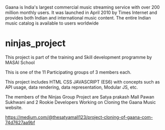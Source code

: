 Gaana is India's largest commercial music streaming service with over 200 million monthly users. It was launched in April 2010 by Times Internet and provides both Indian and international music content. The entire Indian music catalog is available to users worldwide

# ninjas_project

This project is part of the training and Skill development programme by MASAI School 

This is one of the 11 Participating groups of 3 members each.

This project includes HTML CSS JAVASCRIPT (ES6) with concepts such as API usage, data rendering, data representation, Modular JS, etc.

The members of the Ninjas Group Project are 
    Satya prakash Mall
    Pawan Sukhwani and
2 Rookie Developers Working on Cloning the Gaana Music website.


https://medium.com/@thesatyamall123/project-cloning-of-gaana-com-74d7627aa9bf
